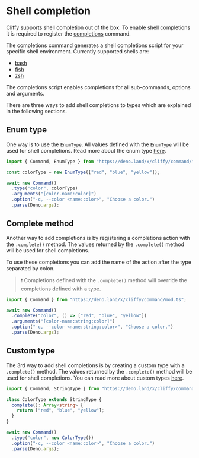 # Shell completion

Cliffy supports shell completion out of the box. To enable shell completions it
is required to register the
[completions](./build_in_commands.md#completions-command) command.

The completions command generates a shell completions script for your specific
shell environment. Currently supported shells are:

- [bash](./build_in_commands.md#bash-completions)
- [fish](./build_in_commands.md#fish-completions)
- [zsh](./build_in_commands.md#zsh-completions)

The completions script enables completions for all sub-commands, options and
arguments.

There are three ways to add shell completions to types which are explained in
the following sections.

## Enum type

One way is to use the `EnumType`. All values defined with the `EnumType` will be
used for shell completions. Read more about the enum type
[here](./types.md#enum-type).

```typescript
import { Command, EnumType } from "https://deno.land/x/cliffy/command/mod.ts";

const colorType = new EnumType(["red", "blue", "yellow"]);

await new Command()
  .type("color", colorType)
  .arguments("[color-name:color]")
  .option("-c, --color <name:color>", "Choose a color.")
  .parse(Deno.args);
```

## Complete method

Another way to add completions is by registering a completions action with the
`.complete()` method. The values returned by the `.complete()` method will be
used for shell completions.

To use these completions you can add the name of the action after the type
separated by colon.

> ❗ Completions defined with the `.complete()` method will override the
> completions defined with a type.

```typescript
import { Command } from "https://deno.land/x/cliffy/command/mod.ts";

await new Command()
  .complete("color", () => ["red", "blue", "yellow"])
  .arguments("[color-name:string:color]")
  .option("-c, --color <name:string:color>", "Choose a color.")
  .parse(Deno.args);
```

## Custom type

The 3rd way to add shell completions is by creating a custom type with a
`.complete()` method. The values returned by the `.complete()` method will be
used for shell completions. You can read more about custom types
[here](./types.md#custom-types).

```typescript
import { Command, StringType } from "https://deno.land/x/cliffy/command/mod.ts";

class ColorType extends StringType {
  complete(): Array<string> {
    return ["red", "blue", "yellow"];
  }
}

await new Command()
  .type("color", new ColorType())
  .option("-c, --color <name:color>", "Choose a color.")
  .parse(Deno.args);
```
